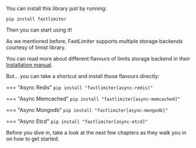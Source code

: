 You can install this library just by running:

`pip install fastlimiter`


Then you can start using it! 


As we mentioned before, FastLimiter supports multiple storage backends courtesy of limist library.


You can read more about different flavours of limits storage backend in their [Installation manual](https://limits.readthedocs.io/en/stable/installation.html).


But... you can take a shortcut and install those flavours directly:



=== "Async Redis"
    `pip install "fastlimiter[async-redis]"`


=== "Async Memcached"
    `pip install "fastlimiter[async-memcached]"`

=== "Async Mongodb"
    `pip install "fastlimiter[async-mongodb]"`

=== "Async Etcd"
    `pip install "fastlimiter[async-etcd]"`

Before you dive in, take a look at the next few chapters as they walk you in on how to get started.